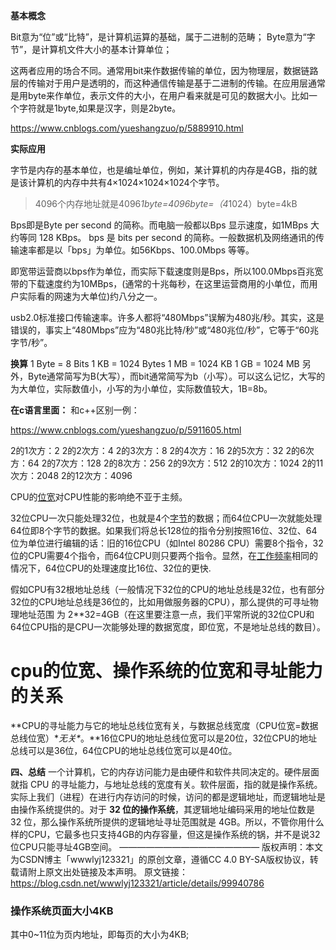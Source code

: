 **基本概念**

Bit意为“位”或“比特”，是计算机运算的基础，属于二进制的范畴；
Byte意为“字节”，是计算机文件大小的基本计算单位；

这两者应用的场合不同。通常用bit来作数据传输的单位，因为物理层，数据链路层的传输对于用户是透明的，而这种通信传输是基于二进制的传输。在应用层通常是用byte来作单位，表示文件的大小，在用户看来就是可见的数据大小。比如一个字符就是1byte,如果是汉字，则是2byte。

https://www.cnblogs.com/yueshangzuo/p/5889910.html

**实际应用**

字节是内存的基本单位，也是编址单位，例如，某计算机的内存是4GB，指的就是该计算机的内存中共有4×1024×1024×1024个字节。

> 4096个内存地址就是4096*1byte=4096byte=（4*1024）byte=4kB

Bps即是Byte per second 的简称。而电脑一般都以Bps 显示速度，如1MBps 大约等同 128 KBps。 
bps 是 bits per second 的简称。一般数据机及网络通讯的传输速率都是以「bps」为单位。如56Kbps、100.0Mbps 等等。 

即宽带运营商以bps作为单位，而实际下载速度则是Bps，所以100.0Mbps百兆宽带的下载速度约为10MBps，(通常的十兆每秒，在这里运营商用的小单位，而用户实际看的网速为大单位)约八分之一。



usb2.0标准接口传输速率。许多人都将“480Mbps”误解为480兆/秒。其实，这是错误的，事实上“480Mbps”应为“480兆比特/秒”或“480兆位/秒”，它等于“60兆字节/秒”。



**换算**
1 Byte = 8 Bits
1 KB = 1024 Bytes
1 MB = 1024 KB
1 GB = 1024 MB
另外，Byte通常简写为B(大写），而bit通常简写为b（小写）。可以这么记忆，大写的为大单位，实际数值小，小写的为小单位，实际数值较大，1B=8b。



**在c语言里面：** 和c++区别一例：

https://www.cnblogs.com/yueshangzuo/p/5911605.html

2的1次方：2
2的2次方：4
2的3次方：8
2的4次方：16
2的5次方：32
2的6次方：64
2的7次方：128
2的8次方：256
2的9次方：512
2的10次方：1024
2的11次方：2048
2的12次方：4096

CPU的[位宽](https://baike.baidu.com/item/位宽/104377)对CPU性能的影响绝不亚于主频。

32位CPU一次只能处理32位，也就是4个[字节](https://baike.baidu.com/item/字节)的数据；而64位CPU一次就能处理64位即8个字节的数据。如果我们将总长128位的指令分别按照16位、32位、64位为单位进行编辑的话：旧的16位CPU（如Intel 80286 CPU）需要8个指令，32位的CPU需要4个指令，而64位CPU则只要两个指令。显然，在[工作频率](https://baike.baidu.com/item/工作频率)相同的情况下，64位CPU的处理速度比16位、32位的更快.



假如CPU有32根地址总线（一般情况下32位的CPU的地址总线是32位，也有部分32位的CPU地址总线是36位的，比如用做服务器的CPU），那么提供的可寻址物理地址范围 为 2**32=4GB（在这里要注意一点，我们平常所说的32位CPU和64位CPU指的是CPU一次能够处理的数据宽度，即位宽，不是地址总线的数目）。



# cpu的位宽、操作系统的位宽和寻址能力的关系



**CPU的寻址能力与它的地址总线位宽有关，与数据总线宽度（CPU位宽=数据总线位宽）\**无关\**。**16位CPU的地址总线位宽可以是20位，32位CPU的地址总线可以是36位，64位CPU的地址总线位宽可以是40位。

**四、总结**
一个计算机，它的内存访问能力是由硬件和软件共同决定的。硬件层面就指 CPU 的寻址能力，与地址总线的宽度有关。软件层面，指的就是操作系统。实际上我们（进程）在进行内存访问的时候，访问的都是逻辑地址，而逻辑地址是由操作系统提供的。对于 **32 位的操作系统**，其逻辑地址编码采用的地址位数是 32 位，那么操作系统所提供的逻辑地址寻址范围就是 4GB。所以，不管你用什么样的CPU，它最多也只支持4GB的内存容量，但这是操作系统的锅，并不是说32位CPU只能寻址4GB空间。
————————————————
版权声明：本文为CSDN博主「wwwlyj123321」的原创文章，遵循CC 4.0 BY-SA版权协议，转载请附上原文出处链接及本声明。
原文链接：https://blog.csdn.net/wwwlyj123321/article/details/99940786





### 操作系统页面大小4KB

其中0~11位为页内地址，即每页的大小为4KB;